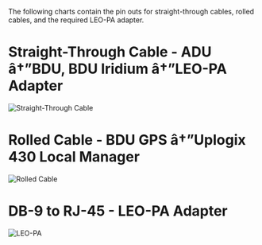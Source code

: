 The following charts contain the pin outs for straight-through cables, rolled cables, and the required LEO-PA adapter.

# Straight-Through Cable - ADU â†”BDU, BDU Iridium â†”LEO-PA Adapter

![Straight-Through Cable](http://uplogix.com/support/docs/img/hawk/pinout_straight_through.png)

# Rolled Cable - BDU GPS â†”Uplogix 430 Local Manager

![Rolled Cable](http://uplogix.com/support/docs/img/hawk/pinout_rolled.png)

# DB-9 to RJ-45 - LEO-PA Adapter

![LEO-PA](http://uplogix.com/support/docs/img/hawk/pinout_leo_pa.png)

<!-- 5.2 -->